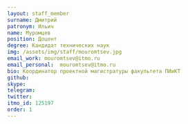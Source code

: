 ```yaml
---
layout: staff_member
surname: Дмитрий
patronym: Ильич
name: Муромцев
position: Доцент
degree: Кандидат технических наук
img: /assets/img/staff/mouromtsev.jpg
email_work: mouromtsev@itmo.ru
email_personal:  mouromtsev@itmo.ru
bio: Координатор проектной магистратуры факультета ПИиКТ
github: 
skype:
telegram:
twitter:
itmo_id: 125197
order: 1
---
```


